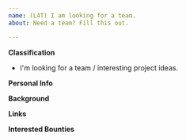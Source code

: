 ```yaml
---
name: (L4T) I am looking for a team.
about: Need a team? Fill this out.

---
```


<!--
Hey, hackers!

Use the template below to post a profile so you can be scouted by other teams. You can use this issue to source criticism, find team members, or talk
about how to execute your plans.

Provide a general summary of your project in the title above and use relevant fields below to discuss more project items.

-->

**Classification**
* I'm looking for a team / interesting project ideas.


**Personal Info**
<!-- Try and keep it to a tweet's length. -->

**Background**
<!-- Tell us about yourself! What skills do you have to bring to the table?  -->

**Links**
<!-- Link to GitHub / Gitcoin profiles. Include Discord tags. -->

**Interested Bounties**
<!-- Link to bounties that you might be interested in applying for. -->

